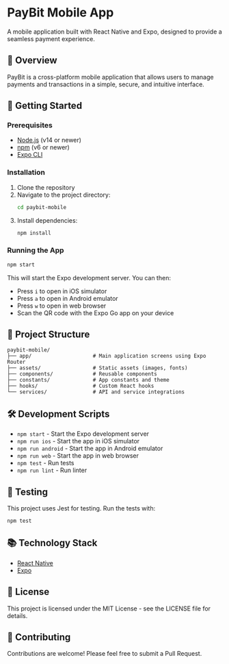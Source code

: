 # PayBit Mobile App

A mobile application built with React Native and Expo, designed to provide a seamless payment experience.

## 📱 Overview

PayBit is a cross-platform mobile application that allows users to manage payments and transactions in a simple, secure, and intuitive interface.

## 🚀 Getting Started

### Prerequisites

- [Node.js](https://nodejs.org/) (v14 or newer)
- [npm](https://www.npmjs.com/) (v6 or newer)
- [Expo CLI](https://docs.expo.dev/get-started/installation/)

### Installation

1. Clone the repository
2. Navigate to the project directory:
   ```sh
   cd paybit-mobile
   ```
3. Install dependencies:
   ```sh
   npm install
   ```

### Running the App

```sh
npm start
```

This will start the Expo development server. You can then:
- Press `i` to open in iOS simulator
- Press `a` to open in Android emulator
- Press `w` to open in web browser
- Scan the QR code with the Expo Go app on your device

## 📂 Project Structure

```
paybit-mobile/
├── app/                    # Main application screens using Expo Router
├── assets/                 # Static assets (images, fonts)
├── components/             # Reusable components
├── constants/              # App constants and theme
├── hooks/                  # Custom React hooks
└── services/               # API and service integrations
```

## 🛠️ Development Scripts

- `npm start` - Start the Expo development server
- `npm run ios` - Start the app in iOS simulator
- `npm run android` - Start the app in Android emulator
- `npm run web` - Start the app in web browser
- `npm test` - Run tests
- `npm run lint` - Run linter

## 🧪 Testing

This project uses Jest for testing. Run the tests with:

```sh
npm test
```

## 📚 Technology Stack

- [React Native](https://reactnative.dev/)
- [Expo](https://expo.dev/)

## 📄 License

This project is licensed under the MIT License - see the LICENSE file for details.

## 👥 Contributing

Contributions are welcome! Please feel free to submit a Pull Request.